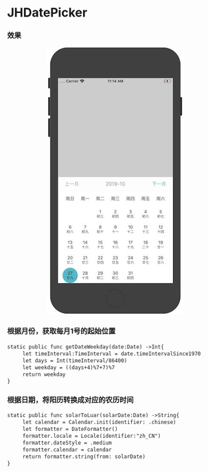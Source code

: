 # JHDatePicker
### 效果
<p align='center'>
<img src='JHDatePicker/preview.jpg' title='images' style='max-width:600px'></img>
</p>

### 根据月份，获取每月1号的起始位置
```
static public func getDateWeekday(date:Date) ->Int{    
     let timeInterval:TimeInterval = date.timeIntervalSince1970
     let days = Int(timeInterval/86400)
     let weekday = ((days+4)%7+7)%7
     return weekday
}
```

### 根据日期，将阳历转换成对应的农历时间
```
static public func solarToLuar(solarDate:Date) ->String{
     let calendar = Calendar.init(identifier: .chinese)
     let formatter = DateFormatter()
     formatter.locale = Locale(identifier:"zh_CN")
     formatter.dateStyle = .medium
     formatter.calendar = calendar
     return formatter.string(from: solarDate)
}
```

